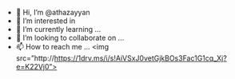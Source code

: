 - 👋 Hi, I’m @athazayyan
- 👀 I’m interested in 
- 🌱 I’m currently learning ...
- 💞️ I’m looking to collaborate on ...
- 📫 How to reach me ...
<img src=”http://https://1drv.ms/i/s!AiVSxJ0vetGjkBOs3Fac1G1cq_Xj?e=K22Vj0”>
<!---
athazayyan/athazayyan is a ✨ special ✨ repository because its `README.md` (this file) appears on your GitHub profile.
You can click the Preview link to take a look at your changes.
--->
